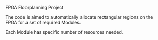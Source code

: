 FPGA Floorplanning Project

The code is aimed to automatically allocate rectangular regions on the FPGA for a set of required Modules.

Each Module has specific number of resources needed.
